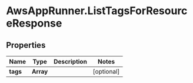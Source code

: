 # AwsAppRunner.ListTagsForResourceResponse

## Properties

Name | Type | Description | Notes
------------ | ------------- | ------------- | -------------
**tags** | **Array** |  | [optional] 


